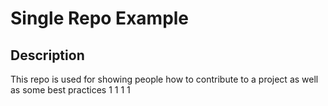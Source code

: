 # Single Repo Example

## Description
This repo is used for showing people how to contribute to a project as well as some best practices
1
1
1
1
